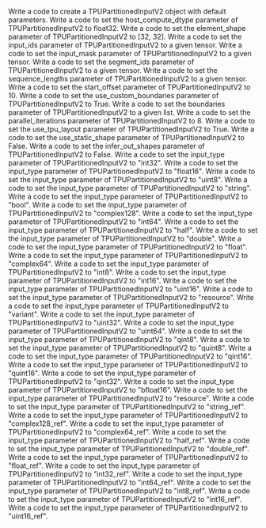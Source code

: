 Write a code to create a TPUPartitionedInputV2 object with default parameters.
Write a code to set the host_compute_dtype parameter of TPUPartitionedInputV2 to float32.
Write a code to set the element_shape parameter of TPUPartitionedInputV2 to [32, 32].
Write a code to set the input_ids parameter of TPUPartitionedInputV2 to a given tensor.
Write a code to set the input_mask parameter of TPUPartitionedInputV2 to a given tensor.
Write a code to set the segment_ids parameter of TPUPartitionedInputV2 to a given tensor.
Write a code to set the sequence_lengths parameter of TPUPartitionedInputV2 to a given tensor.
Write a code to set the start_offset parameter of TPUPartitionedInputV2 to 10.
Write a code to set the use_custom_boundaries parameter of TPUPartitionedInputV2 to True.
Write a code to set the boundaries parameter of TPUPartitionedInputV2 to a given list.
Write a code to set the parallel_iterations parameter of TPUPartitionedInputV2 to 8.
Write a code to set the use_tpu_layout parameter of TPUPartitionedInputV2 to True.
Write a code to set the use_static_shape parameter of TPUPartitionedInputV2 to False.
Write a code to set the infer_out_shapes parameter of TPUPartitionedInputV2 to False.
Write a code to set the input_type parameter of TPUPartitionedInputV2 to "int32".
Write a code to set the input_type parameter of TPUPartitionedInputV2 to "float16".
Write a code to set the input_type parameter of TPUPartitionedInputV2 to "uint8".
Write a code to set the input_type parameter of TPUPartitionedInputV2 to "string".
Write a code to set the input_type parameter of TPUPartitionedInputV2 to "bool".
Write a code to set the input_type parameter of TPUPartitionedInputV2 to "complex128".
Write a code to set the input_type parameter of TPUPartitionedInputV2 to "int64".
Write a code to set the input_type parameter of TPUPartitionedInputV2 to "half".
Write a code to set the input_type parameter of TPUPartitionedInputV2 to "double".
Write a code to set the input_type parameter of TPUPartitionedInputV2 to "float".
Write a code to set the input_type parameter of TPUPartitionedInputV2 to "complex64".
Write a code to set the input_type parameter of TPUPartitionedInputV2 to "int8".
Write a code to set the input_type parameter of TPUPartitionedInputV2 to "int16".
Write a code to set the input_type parameter of TPUPartitionedInputV2 to "uint16".
Write a code to set the input_type parameter of TPUPartitionedInputV2 to "resource".
Write a code to set the input_type parameter of TPUPartitionedInputV2 to "variant".
Write a code to set the input_type parameter of TPUPartitionedInputV2 to "uint32".
Write a code to set the input_type parameter of TPUPartitionedInputV2 to "uint64".
Write a code to set the input_type parameter of TPUPartitionedInputV2 to "qint8".
Write a code to set the input_type parameter of TPUPartitionedInputV2 to "quint8".
Write a code to set the input_type parameter of TPUPartitionedInputV2 to "qint16".
Write a code to set the input_type parameter of TPUPartitionedInputV2 to "quint16".
Write a code to set the input_type parameter of TPUPartitionedInputV2 to "qint32".
Write a code to set the input_type parameter of TPUPartitionedInputV2 to "bfloat16".
Write a code to set the input_type parameter of TPUPartitionedInputV2 to "resource".
Write a code to set the input_type parameter of TPUPartitionedInputV2 to "string_ref".
Write a code to set the input_type parameter of TPUPartitionedInputV2 to "complex128_ref".
Write a code to set the input_type parameter of TPUPartitionedInputV2 to "complex64_ref".
Write a code to set the input_type parameter of TPUPartitionedInputV2 to "half_ref".
Write a code to set the input_type parameter of TPUPartitionedInputV2 to "double_ref".
Write a code to set the input_type parameter of TPUPartitionedInputV2 to "float_ref".
Write a code to set the input_type parameter of TPUPartitionedInputV2 to "int32_ref".
Write a code to set the input_type parameter of TPUPartitionedInputV2 to "int64_ref".
Write a code to set the input_type parameter of TPUPartitionedInputV2 to "int8_ref".
Write a code to set the input_type parameter of TPUPartitionedInputV2 to "int16_ref".
Write a code to set the input_type parameter of TPUPartitionedInputV2 to "uint16_ref".